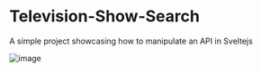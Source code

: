 # Television-Show-Search
A simple project showcasing how to manipulate an API in Sveltejs

![image](https://github.com/user-attachments/assets/29b608b7-4565-4004-98d9-dbafc39d0bb4)
